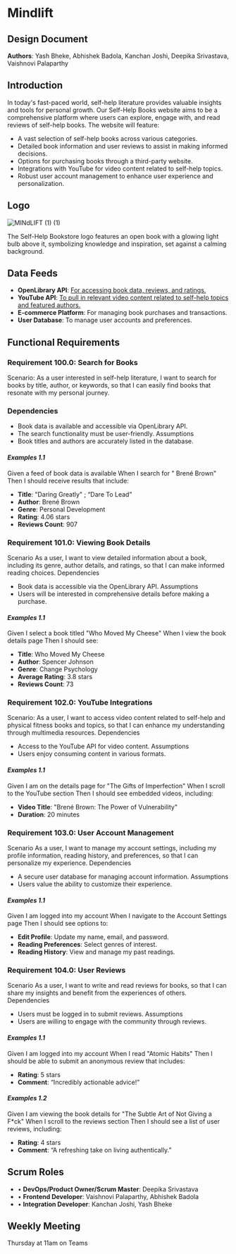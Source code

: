 # Mindlift
## Design Document
**Authors**: Yash Bheke, Abhishek Badola, Kanchan Joshi, Deepika Srivastava, Vaishnovi Palaparthy

## Introduction
In today's fast-paced world, self-help literature provides valuable insights and tools for personal growth. Our Self-Help Books website aims to be a comprehensive platform where users can explore, engage with, and read reviews of self-help books. The website will feature:
- A vast selection of self-help books across various categories.
- Detailed book information and user reviews to assist in making informed decisions.
- Options for purchasing books through a third-party website.
- Integrations with YouTube for video content related to self-help topics.
- Robust user account management to enhance user experience and personalization.

## Logo
![MINdLIFT (1) (1)](https://github.com/user-attachments/assets/785eba9b-918b-4da4-aea7-1a9bb2c285b8)

The Self-Help Bookstore logo features an open book with a glowing light bulb above it, symbolizing knowledge and inspiration, set against a calming background.

## Data Feeds
-	**OpenLibrary API**: [For accessing book data, reviews, and ratings.](https://openlibrary.org/search.json?q=atomic+habits)
- **YouTube API**: [To pull in relevant video content related to self-help topics and featured authors.](https://www.youtube.com/watch?v=2xzIc-sY-cA&%26api-key%3D76363c9e70bc401bac1e6ad88b13bd1d=AIzaSyAOXJ2dt6Zzc1sRMjG0NeB6lwVDtpcQ-_E)
- **E-commerce Platform**: For managing book purchases and transactions.
- **User Database**: To manage user accounts and preferences.
 
## Functional Requirements
### **Requirement 100.0: Search for Books**
Scenario: As a user interested in self-help literature, I want to search for books by title, author, or keywords, so that I can easily find books that resonate with my personal journey.
### Dependencies
-	Book data is available and accessible via OpenLibrary API.
- The search functionality must be user-friendly.
Assumptions
- Book titles and authors are accurately listed in the database.
#### ***Examples 1.1***
Given a feed of book data is available
When I search for " Brené Brown"
Then I should receive results that include:
- **Title**: "Daring Greatly" ;  “Dare To Lead”
- **Author**: Brené Brown
- **Genre**: Personal Development
- **Rating**: 4.06 stars
- **Reviews Count**: 907
### **Requirement 101.0: Viewing Book Details**
Scenario As a user, I want to view detailed information about a book, including its genre, author details, and ratings, so that I can make informed reading choices.
Dependencies
- Book data is accessible via the OpenLibrary API.
Assumptions
- Users will be interested in comprehensive details before making a purchase.
#### ***Examples 1.1***
Given I select a book titled "Who Moved My Cheese"
When I view the book details page
Then I should see:
- **Title**: Who Moved My Cheese
- **Author**: Spencer Johnson
- **Genre**: Change Psychology 
- **Average Rating**: 3.8 stars
- **Reviews Count**: 73

### **Requirement 102.0: YouTube Integrations**
Scenario: As a user, I want to access video content related to self-help and physical fitness books and topics, so that I can enhance my understanding through multimedia resources.
Dependencies
- Access to the YouTube API for video content.
Assumptions
- Users enjoy consuming content in various formats.
#### ***Examples 1.1***
Given I am on the details page for "The Gifts of Imperfection"
When I scroll to the YouTube section
Then I should see embedded videos, including:
- **Video Title**: "Brené Brown: The Power of Vulnerability"
- **Duration**: 20 minutes
### **Requirement 103.0: User Account Management**
Scenario As a user, I want to manage my account settings, including my profile information, reading history, and preferences, so that I can personalize my experience.
Dependencies
- A secure user database for managing account information.
Assumptions
- Users value the ability to customize their experience.
#### ***Examples 1.1***
Given I am logged into my account
When I navigate to the Account Settings page
Then I should see options to:
- **Edit Profile**: Update my name, email, and password.
- **Reading Preferences**: Select genres of interest.
- **Reading History**: View and manage my past readings.
### **Requirement 104.0: User Reviews**
Scenario As a user, I want to write and read reviews for books, so that I can share my insights and benefit from the experiences of others.
Dependencies
- Users must be logged in to submit reviews.
Assumptions
- Users are willing to engage with the community through reviews.
#### ***Examples 1.1***
Given I am logged into my account
When I read "Atomic Habits"
Then I should be able to submit an anonymous review that includes:
- **Rating**: 5 stars
- **Comment**: “Incredibly actionable advice!”
#### ***Examples 1.2***
Given I am viewing the book details for "The Subtle Art of Not Giving a F*ck"
When I scroll to the reviews section
Then I should see a list of user reviews, including:
- **Rating**: 4 stars
- **Comment**: “A refreshing take on living authentically.”
 
## Scrum Roles
- •	**DevOps/Product Owner/Scrum Master**: Deepika Srivastava
- •	**Frontend Developer**: Vaishnovi Palaparthy, Abhishek Badola
- •	**Integration Developer**: Kanchan Joshi, Yash Bheke
  
## Weekly Meeting
Thursday at 11am on Teams
